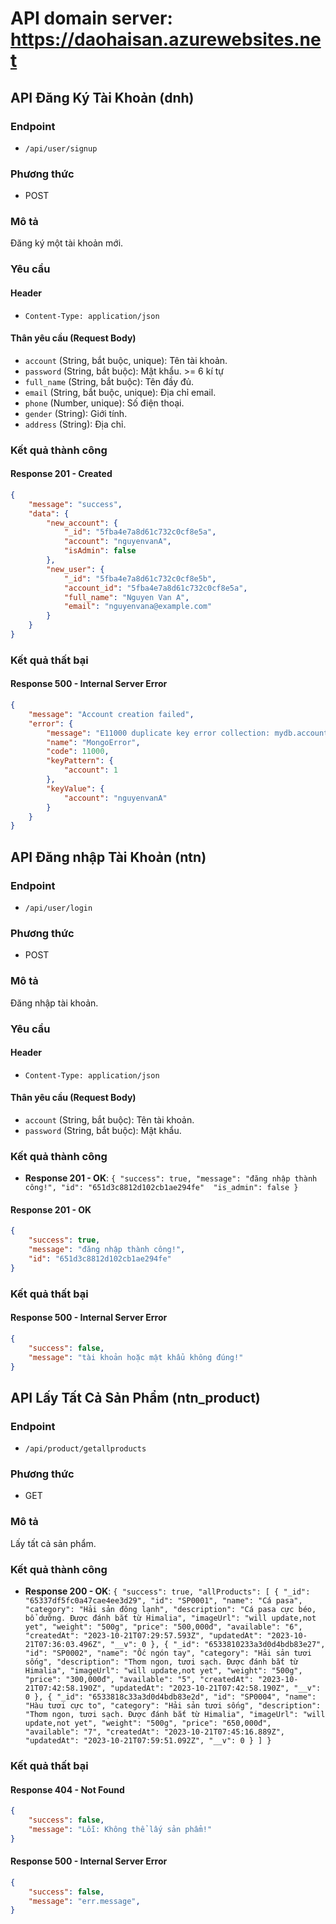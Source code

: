 # API domain server: https://daohaisan.azurewebsites.net

## API Đăng Ký Tài Khoản (dnh)

### Endpoint

-   `/api/user/signup`

### Phương thức

-   POST

### Mô tả

Đăng ký một tài khoản mới.

### Yêu cầu

#### Header

-   `Content-Type: application/json`

#### Thân yêu cầu (Request Body)

-   `account` (String, bắt buộc, unique): Tên tài khoản.
-   `password` (String, bắt buộc): Mật khẩu. >= 6 kí tự
-   `full_name` (String, bắt buộc): Tên đầy đủ.
-   `email` (String, bắt buộc, unique): Địa chỉ email.
-   `phone` (Number, unique): Số điện thoại.
-   `gender` (String): Giới tính.
-   `address` (String): Địa chỉ.

### Kết quả thành công

#### Response 201 - Created

```json
{
    "message": "success",
    "data": {
        "new_account": {
            "_id": "5fba4e7a8d61c732c0cf8e5a",
            "account": "nguyenvanA",
            "isAdmin": false
        },
        "new_user": {
            "_id": "5fba4e7a8d61c732c0cf8e5b",
            "account_id": "5fba4e7a8d61c732c0cf8e5a",
            "full_name": "Nguyen Van A",
            "email": "nguyenvana@example.com"
        }
    }
}
```

### Kết quả thất bại

#### Response 500 - Internal Server Error

```json
{
    "message": "Account creation failed",
    "error": {
        "message": "E11000 duplicate key error collection: mydb.accounts index: account_1 dup key: { account: \"nguyenvanA\" }",
        "name": "MongoError",
        "code": 11000,
        "keyPattern": {
            "account": 1
        },
        "keyValue": {
            "account": "nguyenvanA"
        }
    }
}
```

## API Đăng nhập Tài Khoản (ntn)

### Endpoint

-   `/api/user/login`

### Phương thức

-   POST

### Mô tả

Đăng nhập tài khoản.

### Yêu cầu

#### Header

-   `Content-Type: application/json`

#### Thân yêu cầu (Request Body)

-   `account` (String, bắt buộc): Tên tài khoản.
-   `password` (String, bắt buộc): Mật khẩu.

### Kết quả thành công

-   **Response 201 - OK**: `{
                "success": true,
                "message": "đăng nhập thành công!",
                "id": "651d3c8812d102cb1ae294fe" 
                "is_admin": false
            }`

#### Response 201 - OK

```json
{
    "success": true,
    "message": "đăng nhập thành công!",
    "id": "651d3c8812d102cb1ae294fe"
}
```

### Kết quả thất bại

#### Response 500 - Internal Server Error

```json
{
    "success": false,
    "message": "tài khoản hoặc mật khẩu không đúng!"
}
```

## API Lấy Tất Cả Sản Phẩm (ntn_product)

### Endpoint

-   `/api/product/getallproducts`

### Phương thức

-   GET

### Mô tả

Lấy tất cả sản phẩm.

### Kết quả thành công

-   **Response 200 - OK**: `{
                                "success": true,
                                "allProducts": [
                                    {
                                        "_id": "65337df5fc0a47cae4ee3d29",
                                        "id": "SP0001",
                                        "name": "Cá pasa",
                                        "category": "Hải sản đông lạnh",
                                        "description": "Cá pasa cực béo, bổ dưỡng. Được đánh bắt từ Himalia",
                                        "imageUrl": "will update,not yet",
                                        "weight": "500g",
                                        "price": "500,000đ",
                                        "available": "6",
                                        "createdAt": "2023-10-21T07:29:57.593Z",
                                        "updatedAt": "2023-10-21T07:36:03.496Z",
                                        "__v": 0
                                        },
                                        {
                                        "_id": "6533810233a3d0d4bdb83e27",
                                        "id": "SP0002",
                                        "name": "Ốc ngón tay",
                                        "category": "Hải sản tươi sống",
                                        "description": "Thơm ngon, tươi sạch. Được đánh bắt từ Himalia",
                                        "imageUrl": "will update,not yet",
                                        "weight": "500g",
                                        "price": "300,000đ",
                                        "available": "5",
                                        "createdAt": "2023-10-21T07:42:58.190Z",
                                        "updatedAt": "2023-10-21T07:42:58.190Z",
                                        "__v": 0
                                        },
                                        {
                                        "_id": "6533818c33a3d0d4bdb83e2d",
                                        "id": "SP0004",
                                        "name": "Hàu tươi cực to",
                                        "category": "Hải sản tươi sống",
                                        "description": "Thơm ngon, tươi sạch. Được đánh bắt từ Himalia",
                                        "imageUrl": "will update,not yet",
                                        "weight": "500g",
                                        "price": "650,000đ",
                                        "available": "7",
                                        "createdAt": "2023-10-21T07:45:16.889Z",
                                        "updatedAt": "2023-10-21T07:59:51.092Z",
                                        "__v": 0
                                    }
                                ]
                            }`

### Kết quả thất bại

#### Response 404 - Not Found

```json
{
    "success": false,
    "message": "Lỗi: Không thể lấy sản phẩm!"
}
```

#### Response 500 - Internal Server Error

```json
{
    "success": false,
    "message": "err.message",
}
```